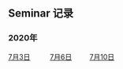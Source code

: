 ## Seminar 记录

### 2020年
[7月3日](2020/2020-07-03.html) &emsp; &emsp; [7月6日](2020/2020-07-06.html) &emsp; &emsp;[7月10日](2020/2020-07-10.html) &emsp; &emsp;
